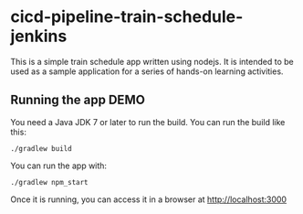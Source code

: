 # cicd-pipeline-train-schedule-jenkins

This is a simple train schedule app written using nodejs. It is intended to be used as a sample application for a series of hands-on learning activities.

## Running the app DEMO

You need a Java JDK 7 or later to run the build. You can run the build like this:

    ./gradlew build

You can run the app with:

    ./gradlew npm_start

Once it is running, you can access it in a browser at [http://localhost:3000](http://localhost:3000)
